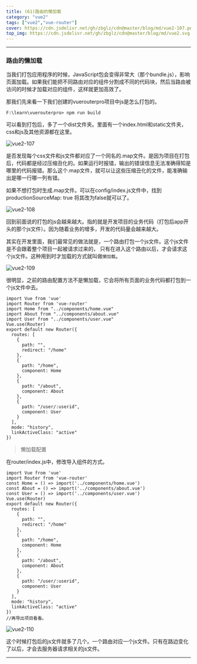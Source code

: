```yaml
---
title: (61)路由的懒加载
category: "vue2"
tags: ["vue2","vue-router"]
cover: https://cdn.jsdelivr.net/gh/zbglz/cdn@master/blog/md/vue2-107.png
top_img: https://cdn.jsdelivr.net/gh/zbglz/cdn@master/blog/md/vue2.svg
---
```


***

### 路由的懒加载


当我们打包应用程序的时候，JavaScript包会变得非常大（那个bundle.js），影响页面加载。如果我们能把不同路由对应的组件分割成不同的代码块，然后当路由被访问的时候才加载对应的组件，这样就更加高效了。

那我们先来看一下我们创建的vuerouterpro项目中js是怎么打包的。

    F:\learn\vuerouterpro> npm run build

可以看到打包后，多了一个dist文件夹。里面有一个index.html和static文件夹，css和js及其他资源都在这里。


![vue2-107](https://cdn.jsdelivr.net/gh/zbglz/cdn@master/blog/md/vue2-107.png)


是否发现每个css文件和js文件都对应了一个同名的.map文件。是因为项目在打包后，代码都是经过压缩丑化的。如果运行时报错，输出的错误信息无法准确得知是哪里的代码报错。那么这个.map文件，就可以让这些压缩丑化的文件，能准确输出是哪一行哪一列有错。

如果不想打包时生成.map文件。可以在config/index.js文件中，找到productionSourceMap: true
将其改为false就可以了。


![vue2-108](https://cdn.jsdelivr.net/gh/zbglz/cdn@master/blog/md/vue2-108.png)


回到前面说的打包的js会越来越大。指的就是开发项目的业务代码（打包后app开头的那个js文件）。因为随着业务的增多，开发的代码量会越来越大。


其实在开发里面，我们最常见的做法就是，一个路由打包一个js文件。这个js文件是不会跟着整个项目一起被请求过来的， 只有在进入这个路由以后，才会请求这个js文件。这种用到时才加载的方式就叫做`懒加载`。


![vue2-109](https://cdn.jsdelivr.net/gh/zbglz/cdn@master/blog/md/vue2-109.png)


很明显，之前的路由配置方法不是懒加载，它会将所有页面的业务代码都打包到一个js文件中去。


    import Vue from 'vue'
    import Router from 'vue-router'
    import Home from "../components/home.vue"
    import About from "../components/about.vue"
    import User from "../components/user.vue"
    Vue.use(Router)
    export default new Router({
      routes: [
        {
          path: "",
          redirect: "/home"
        },
        {
          path: "/home",
          component: Home
        },
        {
          path: "/about",
          component: About
        },
        {
          path: "/user/:userid",
          component: User
        }
      ],
      mode: "history",
      linkActiveClass: "active"
    })


> 懒加载配置

在router/index.js中，修改导入组件的方式。


    import Vue from 'vue'
    import Router from 'vue-router'
    const Home = () => import('../components/home.vue')
    const About = () => import('../components/about.vue')
    const User = () => import('../components/user.vue')
    Vue.use(Router)
    export default new Router({
      routes: [
        {
          path: "",
          redirect: "/home"
        },
        {
          path: "/home",
          component: Home
        },
        {
          path: "/about",
          component: About
        },
        {
          path: "/user/:userid",
          component: User
        }
      ],
      mode: "history",
      linkActiveClass: "active"
    })
    //再导出项目看看。


![vue2-110](https://cdn.jsdelivr.net/gh/zbglz/cdn@master/blog/md/vue2-110.png)


这个时候打包后的js文件就多了几个。一个路由对应一个js文件。只有在路边变化了以后，才会去服务器请求相关的js文件。

***
